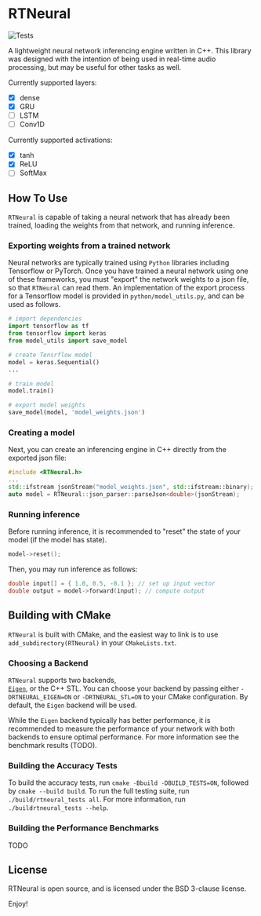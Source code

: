 # RTNeural

![Tests](https://github.com/jatinchowdhury18/RTNeural/workflows/Tests/badge.svg)

A lightweight neural network inferencing engine written in C++.
This library was designed with the intention of being used in
real-time audio processing, but may be useful for other tasks
as well.

Currently supported layers:
  
  - [x] dense
  - [x] GRU
  - [ ] LSTM
  - [ ] Conv1D

Currently supported activations:
  - [x] tanh
  - [x] ReLU
  - [ ] SoftMax

## How To Use

`RTNeural` is capable of taking a neural network that
has already been trained, loading the weights from that
network, and running inference.

### Exporting weights from a trained network

Neural networks are typically trained using `Python`
libraries including Tensorflow or PyTorch. Once you
have trained a neural network using one of these frameworks,
you must "export" the network weights to a json file,
so that `RTNeural` can read them. An implementation of
the export process for a Tensorflow model is provided in
`python/model_utils.py`, and can be used as follows.

```python
# import dependencies
import tensorflow as tf
from tensorflow import keras
from model_utils import save_model

# create Tensrflow model
model = keras.Sequential()
...

# train model
model.train()

# export model weights
save_model(model, 'model_weights.json')
```

### Creating a model

Next, you can create an inferencing engine in C++ directly
from the exported json file:

```cpp
#include <RTNeural.h>
...
std::ifstream jsonStream("model_weights.json", std::ifstream::binary);
auto model = RTNeural::json_parser::parseJson<double>(jsonStream);
```

### Running inference

Before running inference, it is recommended to "reset" the
state of your model (if the model has state).
```cpp
model->reset();
```

Then, you may run inference as follows:
```cpp
double input[] = { 1.0, 0.5, -0.1 }; // set up input vector
double output = model->forward(input); // compute output
```

## Building with CMake

`RTNeural` is built with CMake, and the easiest way to link
is to use `add_subdirectory(RTNeural)` in your `CMakeLists.txt`.

### Choosing a Backend

`RTNeural` supports two backends, \
[`Eigen`](http://eigen.tuxfamily.org/), or the C++ STL.
You can choose your backend by passing either
`-DRTNEURAL_EIGEN=ON` or `-DRTNEURAL_STL=ON`
to your CMake configuration. By default, the `Eigen`
backend will be used.

While the `Eigen` backend typically has better performance,
it is recommended to measure the performance of your network
with both backends to ensure optimal performance. For more
information see the benchmark results (TODO).

### Building the Accuracy Tests

To build the accuracy tests, run
`cmake -Bbuild -DBUILD_TESTS=ON`, followed by
`cmake --build build`. To run the full testing suite,
run `./build/rtneural_tests all`. For more information,
run `./buildrtneural_tests --help`.

### Building the Performance Benchmarks

TODO

## License

RTNeural is open source, and is licensed under the
BSD 3-clause license.

Enjoy!

